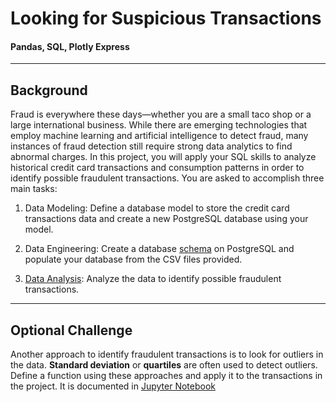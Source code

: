 # Looking for Suspicious Transactions
#### Pandas, SQL, Plotly Express
---
## Background

Fraud is everywhere these days—whether you are a small taco shop or a large international business. While there are emerging technologies that employ machine learning and artificial intelligence to detect fraud, many instances of fraud detection still require strong data analytics to find abnormal charges.
In this project, you will apply your SQL skills to analyze historical credit card transactions and consumption patterns in order to identify possible fraudulent transactions.
You are asked to accomplish three main tasks:

1. Data Modeling: Define a database model to store the credit card transactions data and create a new PostgreSQL database using your model.

2. Data Engineering: Create a database [schema](https://github.com/coolwonny/Portfolio_project/blob/master/Suspicious_transaction_analysis/schema.sql) on PostgreSQL and populate your database from the CSV files provided.

3. [Data Analysis](https://github.com/coolwonny/Portfolio_project/blob/master/Suspicious_transaction_analysis/suspicious_transaction_analysis.ipynb): Analyze the data to identify possible fraudulent transactions.

---
## Optional Challenge

Another approach to identify fraudulent transactions is to look for outliers in the data. **Standard deviation** or **quartiles** are often used to detect outliers. Define a function using these approaches and apply it to the transactions in the project. It is documented in [Jupyter Notebook](https://github.com/coolwonny/Portfolio_project/blob/master/Suspicious_transaction_analysis/challenge.ipynb)

